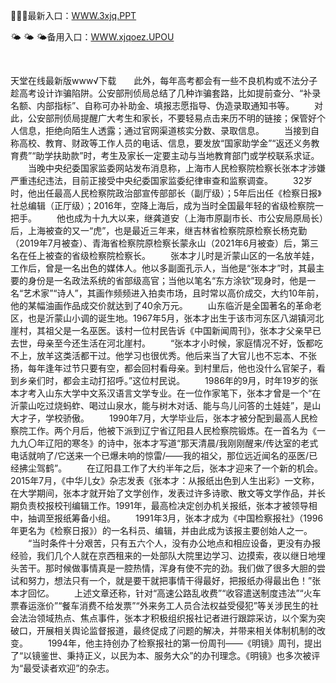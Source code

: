 <p>
	🧺🧺🧺最新入口：<a href="http://www.baidu.com/link?url=6MA2SWnO3Raqke39an_0PUxosM6ZrUGzi1BN9tNnlPW&wd">WWW.3xjq.PPT</a> 
	<p>
		🌤
🌤
🌤备用入口：<a href="http://www.baidu.com/link?url=6MA2SWnO3Raqke39an_0PUxosM6ZrUGzi1BN9tNnlPW&wd">WWW.xjqoez.UPOU</a> 
	</p>
	<p>
		<br />
	</p>
	<p>
		天堂在线最新版www√下载　　此外，每年高考都会有一些不良机构或不法分子趁高考设计诈骗陷阱。公安部刑侦局总结了几种诈骗套路，比如提前查分、“补录名额、内部指标”、自称可办补助金、填报志愿指导、伪造录取通知书等。
　　对此，公安部刑侦局提醒广大考生和家长，不要轻易点击来历不明的链接；保管好个人信息，拒绝向陌生人透露；通过官网渠道核实分数、录取信息。
　　当接到自称高校、教育、财政等工作人员的电话、信息，要发放“国家助学金”“返还义务教育费”“助学扶助款”时，考生及家长一定要主动与当地教育部门或学校联系求证。
　　当晚中央纪委国家监委网站发布消息称，上海市人民检察院检察长张本才涉嫌严重违纪违法，目前正接受中央纪委国家监委纪律审查和监察调查。
　　32岁时，他出任最高人民检察院政治部宣传部部长（副厅级）；5年后出任《检察日报》社总编辑（正厅级）；2016年，空降上海后，成为当时全国最年轻的省级检察院一把手。
　　他也成为十九大以来，继龚道安（上海市原副市长、市公安局原局长）后，上海被查的又一“虎”，也是最近三年来，继吉林省检察院原检察长杨克勤（2019年7月被查）、青海省检察院原检察长蒙永山（2021年6月被查）后，第三名在任上被查的省级检察院检察长。
　　张本才儿时是沂蒙山区的一名放羊娃，工作后，曾是一名出色的媒体人。他以多副面孔示人，当他是“张本才”时，其最主要的身份是一名政法系统的省部级高官；当他以笔名“东方涂钦”现身时，他是一名“艺术家”“诗人”，其画作频频进入拍卖市场，且时常以高价成交，大约10年前，他的某幅油画作品成交价就达到了40余万元。
　　山东临沂是全国著名的革命老区，也是沂蒙山小调的诞生地。1967年5月，张本才出生于该市河东区八湖镇河北崖村，其祖父是一名巫医。该村一位村民告诉《中国新闻周刊》，张本才父亲早已去世，母亲至今还生活在河北崖村。
　　“张本才小时候，家庭情况不好，饭都吃不上，放羊这类活都干过。他学习也很优秀。他后来当了大官儿也不忘本、不张扬，每年逢年过节只要有空，都会回村看母亲。到村里后，他也没什么官架子，看到乡亲们时，都会主动打招呼。”这位村民说。
　　1986年的9月，时年19岁的张本才考入山东大学中文系汉语言文学专业。在一位作家笔下，张本才曾是一个“在沂蒙山吃过烧蚂蚱、喝过山泉水，能与树木对话、能与鸟儿问答的土娃娃”，是山大才子，学校骄傲。
　　1990年7月，大学毕业后，张本才被分配到最高人民检察院工作。两个月后，他被下派到辽宁省辽阳县人民检察院锻炼。在一首名为《一九九〇年辽阳的寒冬》的诗中，张本才写道“那天清晨/我刚刚醒来/传达室的老式电话就响了/它送来一个已爆未响的惊雷/——我的祖父，那位远近闻名的巫医/已经拂尘驾鹤”。
　　在辽阳县工作了大约半年之后，张本才迎来了一个新的机会。2015年7月，《中华儿女》杂志发表《张本才：从报纸出色到人生出彩》一文称，在大学期间，张本才就开始了文学创作，发表过许多诗歌、散文等文学作品，并长期负责校报校刊编辑工作。1991年，最高检决定创办机关报纸，张本才被领导相中，抽调至报纸筹备小组。
　　1991年3月，张本才成为《中国检察报社》（1996年更名为《检察日报》）的一名科员、编辑，并由此成为该报主要创始人之一。
　　“当时条件十分艰苦，只有五六个人，没有办公地点和相应设备，更没有办报经验，我们几个人就在京西租来的一处部队大院里边学习、边摸索，夜以继日地埋头苦干。那时候做事情真是一腔热情，浑身有使不完的劲。我们做了很多大胆的尝试和努力，想法只有一个，就是要干就把事情干得最好，把报纸办得最出色！”张本才回忆。
　　上述文章还称，针对“高速公路乱收费”“收容遣送制度违法”“火车票春运涨价”“餐车消费不给发票”“外来务工人员合法权益受侵犯”等关涉民生的社会法治领域热点、焦点事件，张本才积极组织报社记者进行跟踪采访，以个案为突破口，开展相关舆论监督报道，最终促成了问题的解决，并带来相关体制机制的改变。
　　1994年，他主持创办了检察报社的第一份周刊——《明镜》周刊，提出了“以镜鉴世、秉持正义，以民为本、服务大众”的办刊理念。《明镜》也多次被评为“最受读者欢迎”的杂志。
	</p>
